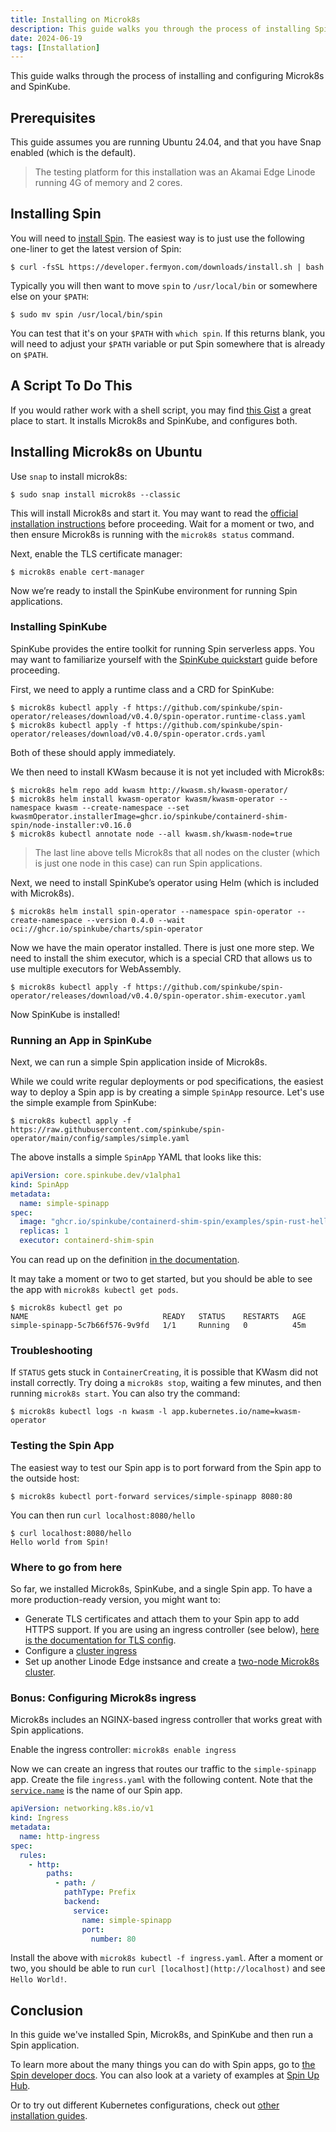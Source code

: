 ```yaml
---
title: Installing on Microk8s
description: This guide walks you through the process of installing SpinKube using [Microk8s](https://microk8s.io/).
date: 2024-06-19
tags: [Installation]
---
```


This guide walks through the process of installing and configuring Microk8s and SpinKube.

## Prerequisites

This guide assumes you are running Ubuntu 24.04, and that you have Snap enabled (which is the
default).

> The testing platform for this installation was an Akamai Edge Linode running 4G of memory and 2
> cores.

## Installing Spin

You will need to [install Spin](https://developer.fermyon.com/spin/quickstart). The easiest way is
to just use the following one-liner to get the latest version of Spin:

```console { data-plausible="copy-quick-deploy-sample" }
$ curl -fsSL https://developer.fermyon.com/downloads/install.sh | bash
```

Typically you will then want to move `spin` to `/usr/local/bin` or somewhere else on your `$PATH`:

```console { data-plausible="copy-quick-deploy-sample" }
$ sudo mv spin /usr/local/bin/spin
```

You can test that it's on your `$PATH` with `which spin`. If this returns blank, you will need to
adjust your `$PATH` variable or put Spin somewhere that is already on `$PATH`.

## A Script To Do This

If you would rather work with a shell script, you may find [this
Gist](https://gist.github.com/kate-goldenring/47950ccb30be2fa0180e276e82ac3593#file-spinkube-on-microk8s-sh)
a great place to start. It installs Microk8s and SpinKube, and configures both.

## Installing Microk8s on Ubuntu

Use `snap` to install microk8s:

```console { data-plausible="copy-quick-deploy-sample" }
$ sudo snap install microk8s --classic
```

This will install Microk8s and start it. You may want to read the [official installation
instructions](https://microk8s.io/docs/getting-started) before proceeding. Wait for a moment or two,
and then ensure Microk8s is running with the `microk8s status` command.

Next, enable the TLS certificate manager:

```console { data-plausible="copy-quick-deploy-sample" }
$ microk8s enable cert-manager
```

Now we’re ready to install the SpinKube environment for running Spin applications.

### Installing SpinKube

SpinKube provides the entire toolkit for running Spin serverless apps. You may want to familiarize
yourself with the [SpinKube quickstart](https://www.spinkube.dev/docs/install/quickstart/) guide
before proceeding.

First, we need to apply a runtime class and a CRD for SpinKube:

```console { data-plausible="copy-quick-deploy-sample" }
$ microk8s kubectl apply -f https://github.com/spinkube/spin-operator/releases/download/v0.4.0/spin-operator.runtime-class.yaml
$ microk8s kubectl apply -f https://github.com/spinkube/spin-operator/releases/download/v0.4.0/spin-operator.crds.yaml
```

Both of these should apply immediately.

We then need to install KWasm because it is not yet included with Microk8s:

```console { data-plausible="copy-quick-deploy-sample" }
$ microk8s helm repo add kwasm http://kwasm.sh/kwasm-operator/
$ microk8s helm install kwasm-operator kwasm/kwasm-operator --namespace kwasm --create-namespace --set kwasmOperator.installerImage=ghcr.io/spinkube/containerd-shim-spin/node-installer:v0.16.0
$ microk8s kubectl annotate node --all kwasm.sh/kwasm-node=true

```

> The last line above tells Microk8s that all nodes on the cluster (which is just one node in this
> case) can run Spin applications.

Next, we need to install SpinKube’s operator using Helm (which is included with Microk8s).

```console { data-plausible="copy-quick-deploy-sample" }
$ microk8s helm install spin-operator --namespace spin-operator --create-namespace --version 0.4.0 --wait oci://ghcr.io/spinkube/charts/spin-operator

```

Now we have the main operator installed. There is just one more step. We need to install the shim
executor, which is a special CRD that allows us to use multiple executors for WebAssembly.

```console { data-plausible="copy-quick-deploy-sample" }
$ microk8s kubectl apply -f https://github.com/spinkube/spin-operator/releases/download/v0.4.0/spin-operator.shim-executor.yaml

```

Now SpinKube is installed!

### Running an App in SpinKube

Next, we can run a simple Spin application inside of Microk8s.

While we could write regular deployments or pod specifications, the easiest way to deploy a Spin app
is by creating a simple `SpinApp` resource. Let's use the simple example from SpinKube:

```console { data-plausible="copy-quick-deploy-sample" }
$ microk8s kubectl apply -f https://raw.githubusercontent.com/spinkube/spin-operator/main/config/samples/simple.yaml
```

The above installs a simple `SpinApp` YAML that looks like this:

```yaml
apiVersion: core.spinkube.dev/v1alpha1
kind: SpinApp
metadata:
  name: simple-spinapp
spec:
  image: "ghcr.io/spinkube/containerd-shim-spin/examples/spin-rust-hello:v0.13.0"
  replicas: 1
  executor: containerd-shim-spin
```

You can read up on the definition [in the
documentation](https://www.spinkube.dev/docs/reference/spin-app/).

It may take a moment or two to get started, but you should be able to see the app with `microk8s
kubectl get pods`.

```console { data-plausible="copy-quick-deploy-sample" }
$ microk8s kubectl get po
NAME                              READY   STATUS    RESTARTS   AGE
simple-spinapp-5c7b66f576-9v9fd   1/1     Running   0          45m
```

### Troubleshooting

If `STATUS` gets stuck in `ContainerCreating`, it is possible that KWasm did not install correctly.
Try doing a `microk8s stop`, waiting a few minutes, and then running `microk8s start`. You can also
try the command:

```console { data-plausible="copy-quick-deploy-sample" }
$ microk8s kubectl logs -n kwasm -l app.kubernetes.io/name=kwasm-operator
```

### Testing the Spin App

The easiest way to test our Spin app is to port forward from the Spin app to the outside host:

```console { data-plausible="copy-quick-deploy-sample" }
$ microk8s kubectl port-forward services/simple-spinapp 8080:80
```

You can then run `curl localhost:8080/hello`

```console { data-plausible="copy-quick-deploy-sample" }
$ curl localhost:8080/hello
Hello world from Spin!
```

### Where to go from here

So far, we installed Microk8s, SpinKube, and a single Spin app. To have a more production-ready
version, you might want to:

- Generate TLS certificates and attach them to your Spin app to add HTTPS support. If you are using
  an ingress controller (see below), [here is the documentation for TLS
  config](https://kubernetes.github.io/ingress-nginx/user-guide/tls/).
- Configure a [cluster ingress](https://microk8s.io/docs/addon-ingress)
- Set up another Linode Edge instsance and create a [two-node Microk8s
  cluster](https://microk8s.io/docs/clustering).

### Bonus: Configuring Microk8s ingress

Microk8s includes an NGINX-based ingress controller that works great with Spin applications.

Enable the ingress controller: `microk8s enable ingress`

Now we can create an ingress that routes our traffic to the `simple-spinapp` app. Create the file
`ingress.yaml` with the following content. Note that the [`service.name`](http://service.name) is
the name of our Spin app.

```yaml
apiVersion: networking.k8s.io/v1
kind: Ingress
metadata:
  name: http-ingress
spec:
  rules:
    - http:
        paths:
          - path: /
            pathType: Prefix
            backend:
              service:
                name: simple-spinapp
                port:
                  number: 80
```

Install the above with `microk8s kubectl -f ingress.yaml`. After a moment or two, you should be able
to run `curl [localhost](http://localhost)` and see `Hello World!`.

## Conclusion

In this guide we've installed Spin, Microk8s, and SpinKube and then run a Spin application.

To learn more about the many things you can do with Spin apps, go to [the Spin developer
docs](https://developer.fermyon.com/spin). You can also look at a variety of examples at [Spin Up
Hub](https://developer.fermyon.com/hub).

Or to try out different Kubernetes configurations, check out [other installation
guides](https://www.spinkube.dev/docs/install/).
